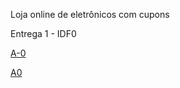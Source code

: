 Loja online de eletrônicos com cupons

Entrega 1 - IDF0

[A-0](./Captura%20de%20tela%202025-08-31%20004742.png)

[A0](./Captura%20de%20tela%202025-08-31%20005044.png)


